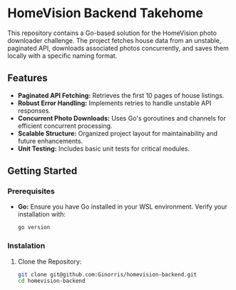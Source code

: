 # HomeVision Backend Takehome

This repository contains a Go-based solution for the HomeVision photo downloader challenge. The project fetches house data from an unstable, paginated API, downloads associated photos concurrently, and saves them locally with a specific naming format.

## Features

- **Paginated API Fetching:** Retrieves the first 10 pages of house listings.
- **Robust Error Handling:** Implements retries to handle unstable API responses.
- **Concurrent Photo Downloads:** Uses Go's goroutines and channels for efficient concurrent processing.
- **Scalable Structure:** Organized project layout for maintainability and future enhancements.
- **Unit Testing:** Includes basic unit tests for critical modules.

## Getting Started

### Prerequisites

- **Go:** Ensure you have Go installed in your WSL environment. Verify your installation with:
    ```bash
    go version
    ```

### Instalation

1. Clone the Repository:
    ```bash
    git clone git@github.com:Ginorris/homevision-backend.git
    cd homevision-backend
    ```